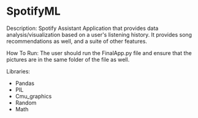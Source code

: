 # SpotifyML

Description: Spotify Assistant Application that provides data analysis/visualization based on a user's listening history. It provides song recommendations as well, and a suite of other features.


How To Run: The user should run the FinalApp.py file and ensure that the pictures are in the same folder of the file as well. 

Libraries:
* Pandas
* PIL
* Cmu_graphics
* Random
* Math



